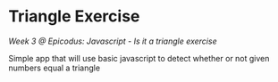 # Triangle Exercise
*Week 3 @ Epicodus: Javascript - Is it a triangle exercise*

Simple app that will use basic javascript to detect whether or not given numbers equal a triangle

